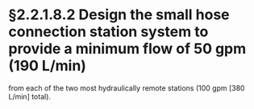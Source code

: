 # §2.2.1.8.2 Design the small hose connection station system to provide a minimum flow of 50 gpm (190 L/min)



from each of the two most hydraulically remote stations (100 gpm [380 L/min] total).